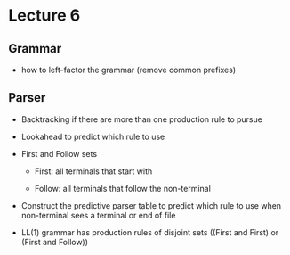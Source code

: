 # Lecture 6

## Grammar

- how to left-factor the grammar (remove common prefixes)

## Parser

- Backtracking if there are more than one production rule to pursue 

- Lookahead to predict which rule to use 

- First and Follow sets 

	- First: all terminals that start with

	- Follow: all terminals that follow the non-terminal 

- Construct the predictive parser table to predict which rule to use when non-terminal sees a terminal or end of file 

- LL(1) grammar has production rules of disjoint sets ((First and First) or (First and Follow))
